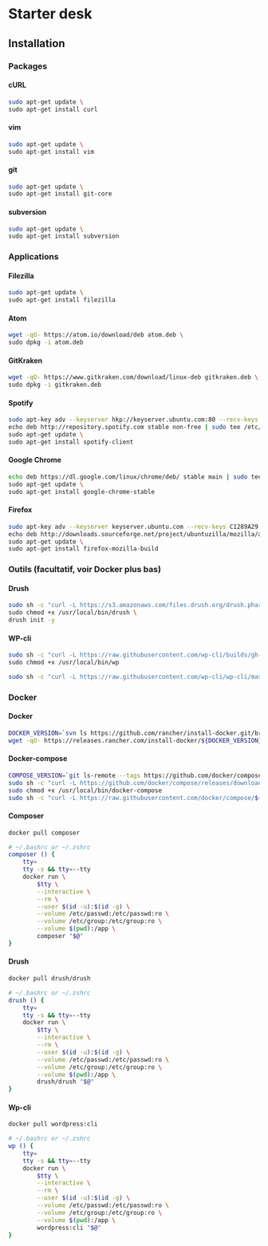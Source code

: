 # Starter desk

## Installation

### Packages

#### cURL
```bash
sudo apt-get update \
sudo apt-get install curl
```

#### vim
```bash
sudo apt-get update \
sudo apt-get install vim
```

#### git
```bash
sudo apt-get update \
sudo apt-get install git-core
```

#### subversion
```bash
sudo apt-get update \
sudo apt-get install subversion
```

### Applications

#### Filezilla
```bash
sudo apt-get update \
sudo apt-get install filezilla
```

#### Atom
```bash
wget -qO- https://atom.io/download/deb atom.deb \
sudo dpkg -i atom.deb
```

#### GitKraken
```bash
wget -qO- https://www.gitkraken.com/download/linux-deb gitkraken.deb \
sudo dpkg -i gitkraken.deb
```

#### Spotify
```bash
sudo apt-key adv --keyserver hkp://keyserver.ubuntu.com:80 --recv-keys 0DF731E45CE24F27EEEB1450EFDC8610341D9410 \
echo deb http://repository.spotify.com stable non-free | sudo tee /etc/apt/sources.list.d/spotify.list \
sudo apt-get update \
sudo apt-get install spotify-client
```

#### Google Chrome
```bash
echo deb https://dl.google.com/linux/chrome/deb/ stable main | sudo tee /etc/apt/sources.list.d/google-chrome.list \
sudo apt-get update \
sudo apt-get install google-chrome-stable
```

#### Firefox
```bash
sudo apt-key adv --keyserver keyserver.ubuntu.com --recv-keys C1289A29 \
echo deb http://downloads.sourceforge.net/project/ubuntuzilla/mozilla/apt all main | sudo tee /etc/apt/sources.list.d/firefox.list \
sudo apt-get update \
sudo apt-get install firefox-mozilla-build
```

### Outils (facultatif, voir Docker plus bas)

#### Drush
```bash
sudo sh -c "curl -L https://s3.amazonaws.com/files.drush.org/drush.phar > /usr/local/bin/drush" \
sudo chmod +x /usr/local/bin/drush \
drush init -y
```

#### WP-cli
```bash
sudo sh -c "curl -L https://raw.githubusercontent.com/wp-cli/builds/gh-pages/phar/wp-cli.phar > /usr/local/bin/wp" \
sudo chmod +x /usr/local/bin/wp
```

```bash
sudo sh -c "curl -L https://raw.githubusercontent.com/wp-cli/wp-cli/master/utils/wp-completion.bash > /etc/bash_completion.d/wp-completion"
```

### Docker

#### Docker
```bash
DOCKER_VERSION=`svn ls https://github.com/rancher/install-docker.git/branches/master | grep -Po "(\d+\.)+" | tail -n 1`
wget -qO- https://releases.rancher.com/install-docker/${DOCKER_VERSION}.sh | sh
```

#### Docker-compose
```bash
COMPOSE_VERSION=`git ls-remote --tags https://github.com/docker/compose | grep -oP "[0-9]+\.[0-9][0-9]+\.[0-9]+$" | tail -n 1`
sudo sh -c "curl -L https://github.com/docker/compose/releases/download/${COMPOSE_VERSION}/docker-compose-`uname -s`-`uname -m` > /usr/local/bin/docker-compose"
sudo chmod +x /usr/local/bin/docker-compose
sudo sh -c "curl -L https://raw.githubusercontent.com/docker/compose/${COMPOSE_VERSION}/contrib/completion/bash/docker-compose > /etc/bash_completion.d/docker-compose"
```

#### Composer
```bash
docker pull composer
```

```bash
# ~/.bashrc or ~/.zshrc
composer () {
    tty=
    tty -s && tty=--tty
    docker run \
        $tty \
        --interactive \
        --rm \
        --user $(id -u):$(id -g) \
        --volume /etc/passwd:/etc/passwd:ro \
        --volume /etc/group:/etc/group:ro \
        --volume $(pwd):/app \
        composer "$@"
}
```

#### Drush
```bash
docker pull drush/drush
```

```bash
# ~/.bashrc or ~/.zshrc
drush () {
    tty=
    tty -s && tty=--tty
    docker run \
        $tty \
        --interactive \
        --rm \
        --user $(id -u):$(id -g) \
        --volume /etc/passwd:/etc/passwd:ro \
        --volume /etc/group:/etc/group:ro \
        --volume $(pwd):/app \
        drush/drush "$@"
}
```

#### Wp-cli
```bash
docker pull wordpress:cli
```

```bash
# ~/.bashrc or ~/.zshrc
wp () {
    tty=
    tty -s && tty=--tty
    docker run \
        $tty \
        --interactive \
        --rm \
        --user $(id -u):$(id -g) \
        --volume /etc/passwd:/etc/passwd:ro \
        --volume /etc/group:/etc/group:ro \
        --volume $(pwd):/app \
        wordpress:cli "$@"
}
```
